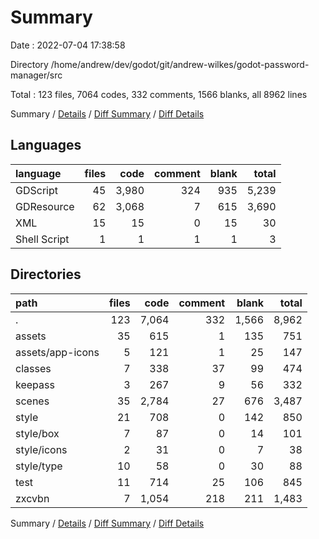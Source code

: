 # Summary

Date : 2022-07-04 17:38:58

Directory /home/andrew/dev/godot/git/andrew-wilkes/godot-password-manager/src

Total : 123 files,  7064 codes, 332 comments, 1566 blanks, all 8962 lines

Summary / [Details](details.md) / [Diff Summary](diff.md) / [Diff Details](diff-details.md)

## Languages
| language | files | code | comment | blank | total |
| :--- | ---: | ---: | ---: | ---: | ---: |
| GDScript | 45 | 3,980 | 324 | 935 | 5,239 |
| GDResource | 62 | 3,068 | 7 | 615 | 3,690 |
| XML | 15 | 15 | 0 | 15 | 30 |
| Shell Script | 1 | 1 | 1 | 1 | 3 |

## Directories
| path | files | code | comment | blank | total |
| :--- | ---: | ---: | ---: | ---: | ---: |
| . | 123 | 7,064 | 332 | 1,566 | 8,962 |
| assets | 35 | 615 | 1 | 135 | 751 |
| assets/app-icons | 5 | 121 | 1 | 25 | 147 |
| classes | 7 | 338 | 37 | 99 | 474 |
| keepass | 3 | 267 | 9 | 56 | 332 |
| scenes | 35 | 2,784 | 27 | 676 | 3,487 |
| style | 21 | 708 | 0 | 142 | 850 |
| style/box | 7 | 87 | 0 | 14 | 101 |
| style/icons | 2 | 31 | 0 | 7 | 38 |
| style/type | 10 | 58 | 0 | 30 | 88 |
| test | 11 | 714 | 25 | 106 | 845 |
| zxcvbn | 7 | 1,054 | 218 | 211 | 1,483 |

Summary / [Details](details.md) / [Diff Summary](diff.md) / [Diff Details](diff-details.md)
